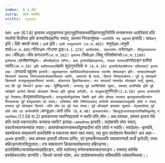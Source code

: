 ```yaml
---
index:  6.1.66
sutra:  लोपो व्योर्वलि
vritti:  nyasa
---
```


`लिटि धातोः` (6.1.8) इत्यस्य धातुग्रहणस्य दृष्टानुवृत्तिसामर्थ्यादिहाप्यनुवृत्तिरिति मन्यमानस्य धातोरेवायं वलि व्यलोपो विधीयत इति कस्याचिद्भ्रान्तिः स्यात्, अतस्तं निरकर्त्तुमाह--`धातोरिति यत् प्रकृतम्` इत्यादि। `दिदिवान्` इति। दिवेः क्वसौ रूपम्। `ऊयी` इति। `ऊयी तन्तुसन्ताने (धा.पा.483) `क्नूयो` इति। `क्नूयी शब्दे` (धा.पा.485) `गौदेरः` इति। `गोधाया ढ्रक्` (4.1.129) ढस्यैयादेशः, यकारलोपः। `पचेरन्` इति। सीयुड्यकारस्य लोपः। `जीवेः` इति। `जीव प्राणधारणे` (धा.पा.562) इत्यस्य। `स्रिवेः` इति। `स्रिवु गतिशोषणयोः` (धा.पा.1109) इत्येतस्य। `आस्रेमाणम्` इति। औणादिकोऽयं मनिन्। कथं पुनरेतदिहोदाहरणम्, यावता परत्वात् `वार्णादाङ्गं बलीयो भवति` (व्या.प.39) इति बलीयस्त्वात् `च्छवोः शूडनुनासिके च` (6.4.19) इत्यादिनोठादेशेनात्र भवितव्यम्? इत्यत आह--`उणादयो बहुलम्` इत्यादि। बहुलग्रहणस्य सर्वविधिव्यभिचारार्थत्वान्न भवत्येष दोषप्रसङ्ग इति।
पश्चाल्लोपग्रहणे क्रियमाणे पकारात् परेणाध्यर्धमात्रोच्चारयितव्या भवति, अकगारो हि मात्रा, विसजं नीयस्त्वर्धमात्रः। पूर्वं तु लोपग्रहणे क्रियमाणे मात्राद्वयमुच्चारयितव्यं जायते; ओकारस्य द्विमात्रिकत्वात्। तत्र लाघवार्थं पश्चादेव लोपग्रहणं कर्त्तु युक्तम्, तत् किं पूर्वं क्रियते? इत्यत आह--`पूर्वम्` इत्यादि। अन्यस्तु पूर्व कार्यिनिर्देशो युक्तः, पश्चात् कर्यनिर्देश इति पूर्व व्योर्ग्रहणे कर्त्तव्ये किमर्थ लोपग्रहणं क्रियत इति पूर्वपक्षं वर्णयति, स चायुक्तः `लुगणिञोः` (2.4.58) इत्यत्र कार्यस्यापि पूर्व निदशात्। `वेरपृक्तलोपात्` इत्यादि। कण्डूयतेर्लोलूयतेश्च क्विपि कृते वलि लोपात् परत्वात् कृताकृतप्रसङ्गित्वेन नित्यत्वाच्च पूर्वं वेरपृक्तलोप एव स्यात्। अस्मिंश्च सति निमित्ताभावात् वर्णाश्रये प्रत्ययलक्षणाभाद्ववलि लोपो न स्यात् तस्मात् पूर्वं लोपग्रहणं क्रियते--वलि लोप एव पूर्वं यथा स्यात्। पूर्वं लोपग्रहणे ह्ययमर्थः सूच्यते--वेरृक्तलोपत् पूर्व वलि लोप एव कर्त्तव्यमिति। `कण्डूः` इति। `अतो लोपः` (6.4.48) इत्यकारलोपः। क्विलुगुपधात्वचङ्गपरनिह्रसिकुत्वेषु न स्थानिवत्` (1.1.58 वा.2) इत्यकारस्य स्थानिवद्भावो न भवति वलि लोपः। अथ व्रश्चकः, व्रश्चन इत्यत्र रेफे वलि परतो वकगारलोपः कस्मान्न भवति? इत्याह--`व्रश्चादीनाम्` इत्यादि। यद्येषामपि लोपः स्यात्, वकारोच्चारणमनर्थकं स्यात्। अतश्चोच्चारणसामर्थ्याद्व्रश्चादीनां वलि लोपो न भवति। स्यादेतत्--वृश्चति, वव्रश्चेत्यत्र सम्प्रसारणे हलादिशेषे च वकारस्य श्रवणं यथा स्यात्, तत् कुत उपदेशस्य वैयर्थ्यम्? अत आह--`वृश्चति` इत्यादि। यथा व्रश्चक इत्यादौ लोपस्य प्राप्तिः, एवं वृश्चतीत्यादावपि सम्प्रसारणादौ कार्ये कृतेऽपि; तस्य बहिरङ्गत्वेनासिद्धत्वात्। तत्र सम्प्रसारणं ङित्प्रत्ययापेक्षत्वात् बहिरङ्गम्। हलादिशेषेऽभ्यासापेक्षत्वाद्बहिरङ्गः, वलि यलोपस्तु वर्णमात्राश्रयत्वादन्तरङ्गः। तस्मात् सर्वत्रैव व्रश्चेर्वकारलोपः प्राप्नोति। क्रियते चास्यो पदेशः, अत उपदेशसामर्थ्यान्न भविष्यतीति तदेवावस्थितम्।।


